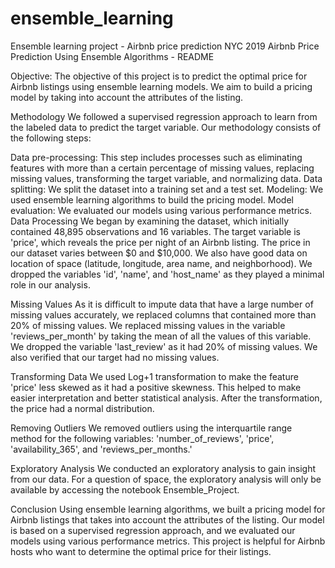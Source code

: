 # ensemble_learning
Ensemble learning project - Airbnb price prediction NYC 2019
Airbnb Price Prediction Using Ensemble Algorithms - README

Objective:
The objective of this project is to predict the optimal price for Airbnb listings using ensemble learning models. We aim to build a pricing model by taking into account the attributes of the listing.

Methodology
We followed a supervised regression approach to learn from the labeled data to predict the target variable. Our methodology consists of the following steps:

Data pre-processing: This step includes processes such as eliminating features with more than a certain percentage of missing values, replacing missing values, transforming the target variable, and normalizing data.
Data splitting: We split the dataset into a training set and a test set.
Modeling: We used ensemble learning algorithms to build the pricing model.
Model evaluation: We evaluated our models using various performance metrics.
Data Processing
We began by examining the dataset, which initially contained 48,895 observations and 16 variables. The target variable is 'price', which reveals the price per night of an Airbnb listing. The price in our dataset varies between $0 and $10,000. We also have good data on location of space (latitude, longitude, area name, and neighborhood). We dropped the variables 'id', 'name', and 'host_name' as they played a minimal role in our analysis.

Missing Values
As it is difficult to impute data that have a large number of missing values accurately, we replaced columns that contained more than 20% of missing values. We replaced missing values in the variable 'reviews_per_month' by taking the mean of all the values of this variable. We dropped the variable 'last_review' as it had 20% of missing values. We also verified that our target had no missing values.

Transforming Data
We used Log+1 transformation to make the feature 'price' less skewed as it had a positive skewness. This helped to make easier interpretation and better statistical analysis. After the transformation, the price had a normal distribution.

Removing Outliers
We removed outliers using the interquartile range method for the following variables: 'number_of_reviews', 'price', 'availability_365', and 'reviews_per_months.'

Exploratory Analysis
We conducted an exploratory analysis to gain insight from our data. For a question of space, the exploratory analysis will only be available by accessing the notebook Ensemble_Project.

Conclusion
Using ensemble learning algorithms, we built a pricing model for Airbnb listings that takes into account the attributes of the listing. Our model is based on a supervised regression approach, and we evaluated our models using various performance metrics. This project is helpful for Airbnb hosts who want to determine the optimal price for their listings.
